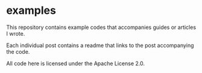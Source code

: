 # examples
This repository contains example codes that accompanies guides or articles I wrote.

Each individual post contains a readme that links to the post accompanying the code.

All code here is licensed under the Apache License 2.0.